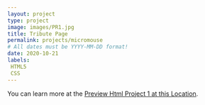 ```yaml
---
layout: project
type: project
image: images/PR1.jpg
title: Tribute Page 
permalink: projects/micromouse
# All dates must be YYYY-MM-DD format!
date: 2020-10-21
labels:
 HTML5
 CSS
---
```


You can learn more at the [Preview Html Project 1 at this Location](https://github.com/Kevinrispoli/Kevinrispoli.github.io/blob/master/images/index.html).



